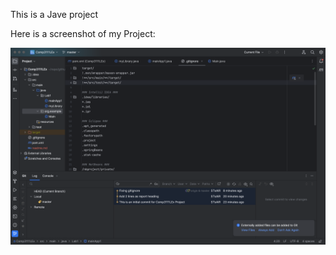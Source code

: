 This is a Jave project

Here is a screenshot of my Project:

![Screenshot](src/main/java/Lab1/ScreenShot.png)
